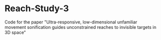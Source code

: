 # Reach-Study-3
Code for the paper "Ultra-responsive, low-dimensional unfamiliar movement sonification guides unconstrained reaches to invisible targets in 3D space"
